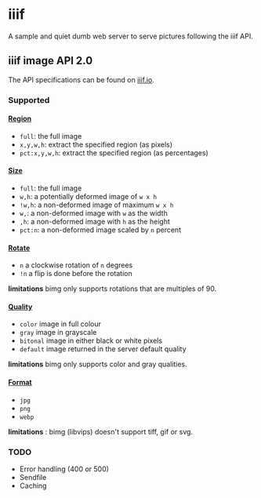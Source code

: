 # iiif

A sample and quiet dumb web server to serve pictures following the iiif API.

## iiif image API 2.0

The API specifications can be found on [iiif.io](http://iiif.io/api/image/2.0/index.html).

### Supported

#### [Region](http://iiif.io/api/image/2.0/index.html#region)

* `full`: the full image
* `x,y,w,h`: extract the specified region (as pixels)
* `pct:x,y,w,h`: extract the specified region (as percentages)

#### [Size](http://iiif.io/api/image/2.0/index.html#size)

* `full`: the full image
* `w,h`: a potentially deformed image of `w x h`
* `!w,h`: a non-deformed image of maximum `w x h`
* `w,`: a non-deformed image with `w` as the width
* `,h`: a non-deformed image with `h` as the height
* `pct:n`: a non-deformed image scaled by `n` percent

#### [Rotate](http://iiif.io/api/image/2.0/index.html#rotation)

* `n` a clockwise rotation of `n` degrees
* `!n` a flip is done before the rotation

__limitations__ bimg only supports rotations that are multiples of 90.

#### [Quality](http://iiif.io/api/image/2.0/index.html#quality)

* `color` image in full colour
* `gray` image in grayscale
* `bitonal` image in either black or white pixels
* `default` image returned in the server default quality

__limitations__ bimg only supports color and gray qualities.

#### [Format](http://iiif.io/api/image/2.0/index.html#format)

* `jpg`
* `png`
* `webp`

__limitations__ : bimg (libvips) doesn't support tiff, gif or svg.

### TODO

* Error handling (400 or 500)
* Sendfile
* Caching
